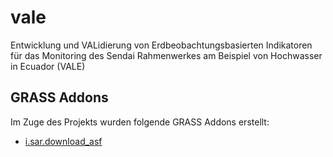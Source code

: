 # vale
Entwicklung und VALidierung von Erdbeobachtungsbasierten Indikatoren für das Monitoring des Sendai Rahmenwerkes am Beispiel von Hochwasser in Ecuador (VALE)

## GRASS Addons
Im Zuge des Projekts wurden folgende GRASS Addons erstellt:
- [i.sar.download_asf](https://github.com/mundialis/i.sar.download_asf)

